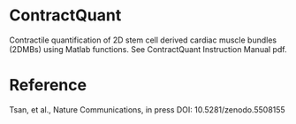 # ContractQuant
Contractile quantification of 2D stem cell derived cardiac muscle bundles (2DMBs) using Matlab functions. See ContractQuant Instruction Manual pdf.  

# Reference
Tsan, et al., Nature Communications, in press
DOI: 10.5281/zenodo.5508155
